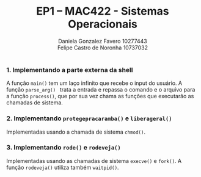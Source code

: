 # <center> EP1 – MAC422 - Sistemas Operacionais 
<center> Daniela Gonzalez Favero    10277443 <br>
Felipe Castro de Noronha    10737032 </center>
<br>

### 1. Implementando a parte externa da shell
A função ` main() ` tem um laço infinito que recebe o input do usuário. A função `parse_arg() ` trata a entrada e repassa o comando e o arquivo para a função ` process() `, que por sua vez chama as funções que executarão as chamadas de sistema.

### 2. Implementando `protegepracaramba()` e `liberageral()`
Implementadas usando a chamada de sistema `chmod()`.

### 3. Implementando `rode()` e `rodeveja()`
Implementadas usando as chamadas de sistema `execve()` e `fork()`. A função `rodeveja()` utiliza também `waitpid()`.